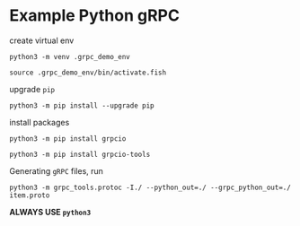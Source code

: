 # Example Python gRPC

create virtual env

```shell
python3 -m venv .grpc_demo_env

source .grpc_demo_env/bin/activate.fish
```

upgrade `pip`

```shell
python3 -m pip install --upgrade pip
```

install packages

```shell
python3 -m pip install grpcio

python3 -m pip install grpcio-tools
```

Generating `gRPC` files, run

```shell
python3 -m grpc_tools.protoc -I./ --python_out=./ --grpc_python_out=./ item.proto
```

**ALWAYS USE `python3`**
